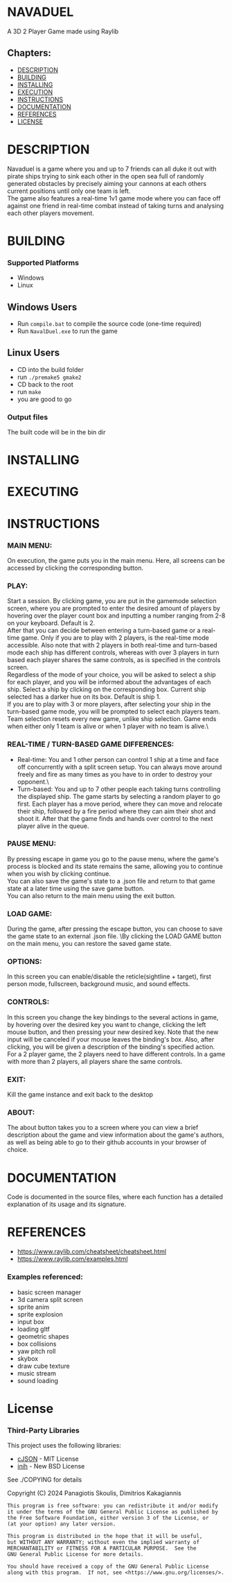 # NAVADUEL
A 3D 2 Player Game made using Raylib

## Chapters:
* [DESCRIPTION](#desc)
* [BUILDING](#build)
* [INSTALLING](#install)
* [EXECUTION](#exec)
* [INSTRUCTIONS](#instructions)
* [DOCUMENTATION](#docs)
* [REFERENCES](#refs)
* [LICENSE](#license)

# <a id="desc"></a>DESCRIPTION
Navaduel is a game where you and up to 7 friends can all duke it out with pirate ships trying to sink each other in the open sea full of randomly generated obstacles by precisely aiming your cannons at each others current positions until only one team is left.\
The game also features a real-time 1v1 game mode where you can face off against one friend in real-time combat instead of taking turns and analysing each other players movement.

# <a id="build"></a>BUILDING

### Supported Platforms
* Windows
* Linux


## Windows Users
* Run `compile.bat` to compile the source code (one-time required)
* Run `NavalDuel.exe` to run the game

## Linux Users
* CD into the build folder
* run `./premake5 gmake2`
* CD back to the root
* run `make`
* you are good to go

### Output files
The built code will be in the bin dir

# <a id="install"></a>INSTALLING

# <a id="exec"></a>EXECUTING

# <a id="instructions"></a>INSTRUCTIONS
### MAIN MENU:
On execution, the game puts you in the main menu. Here, all screens can be accessed by clicking the corresponding button.
### PLAY:
Start a session. By clicking game, you are put in the gamemode selection screen, where you are prompted to enter the desired amount of players by hovering over the player count box and inputting a number ranging from 2-8 on your keyboard. Default is 2.\
After that you can decide between entering a turn-based game or a real-time game. Only if you are to play with 2 players, is the real-time mode accessible. Also note that with 2 players in both real-time and turn-based mode each ship has different controls, whereas with over 3 players in turn based each player shares the same controls, as is specified in the controls screen.\
Regardless of the mode of your choice, you will be asked to select a ship for each player, and you will be informed about the advantages of each ship. Select a ship by clicking on the corresponding box. Current ship selected has a darker hue on its box. Default is ship 1.\
If you are to play with 3 or more players, after selecting your ship in the turn-based game mode, you will be prompted to select each players team. Team selection resets every new game, unlike ship selection. Game ends when either only 1 team is alive or when 1 player with no team is alive.\
### REAL-TIME / TURN-BASED GAME DIFFERENCES:
* Real-time: You and 1 other person can control 1 ship at a time and face off concurrently with a split screen setup. You can always move around freely and fire as many times as you have to in order to destroy your opponent.\
* Turn-based: You and up to 7 other people each taking turns controlling the displayed ship. The game starts by selecting a random player to go first. Each player has a move period, where they can move and relocate their ship, followed by a fire period where they can aim their shot and shoot it. After that the game finds and hands over control to the next player alive in the queue. 
### PAUSE MENU:
By pressing escape in game you go to the pause menu, where the game's process is blocked and its state remains the same, allowing you to continue when you wish by clicking continue.\
You can also save the game's state to a .json file and return to that game state at a later time using the save game button.\
You can also return to the main menu using the exit button. 
### LOAD GAME:
During the game, after pressing the escape button, you can choose to save the game state to an external .json file.
\By clicking the LOAD GAME button on the main menu, you can restore the saved game state.
### OPTIONS:
In this screen you can enable/disable the reticle(sightline + target), first person mode, fullscreen, background music, and sound effects.
### CONTROLS:
In this screen you change the key bindings to the several actions in game, by hovering over the desired key you want to change, clicking the left mouse button, and then pressing your new desired key. Note that the new input will be canceled if your mouse leaves the binding's box. Also, after clicking, you will be given a description of the binding's specified action.\
For a 2 player game, the 2 players need to have different controls. In a game with more than 2 players, all players share the same controls.
### EXIT:
Kill the game instance and exit back to the desktop
### ABOUT:
The about button takes you to a screen where you can view a brief description about the game and view information about the game's authors, as well as being able to go to their github accounts in your browser of choice.
# <a id="docs"></a>DOCUMENTATION
Code is documented in the source files, where each function has a detailed explanation of its usage and its signature. 
# <a id="refs"></a>REFERENCES
* https://www.raylib.com/cheatsheet/cheatsheet.html
* https://www.raylib.com/examples.html
### Examples referenced:
* basic screen manager
* 3d camera split screen
* sprite anim
* sprite explosion
* input box
* loading gltf
* geometric shapes
* box collisions
* yaw pitch roll
* skybox
* draw cube texture
* music stream
* sound loading

# <a id="license"></a>License

### Third-Party Libraries
This project uses the following libraries:
- [cJSON](https://github.com/DaveGamble/cJSON) - MIT License
- [inih](https://github.com/benhoyt/inih) - New BSD License

See ./COPYING for details

Copyright (C) 2024 Panagiotis Skoulis, Dimitrios Kakagiannis

    This program is free software: you can redistribute it and/or modify
    it under the terms of the GNU General Public License as published by
    the Free Software Foundation, either version 3 of the License, or
    (at your option) any later version.

    This program is distributed in the hope that it will be useful,
    but WITHOUT ANY WARRANTY; without even the implied warranty of
    MERCHANTABILITY or FITNESS FOR A PARTICULAR PURPOSE.  See the
    GNU General Public License for more details.

    You should have received a copy of the GNU General Public License
    along with this program.  If not, see <https://www.gnu.org/licenses/>.

